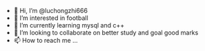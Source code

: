 - 👋 Hi, I’m @luchongzhi666
- 👀 I’m interested in football
- 🌱 I’m currently learning mysql and c++
- 💞️ I’m looking to collaborate on better study and goal good marks
- 📫 How to reach me ...

<!---
luchongzhi666/luchongzhi666 is a ✨ special ✨ repository because its `README.md` (this file) appears on your GitHub profile.
You can click the Preview link to take a look at your changes.
--->
